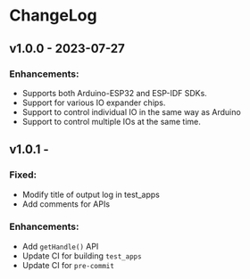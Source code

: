 # ChangeLog

## v1.0.0 - 2023-07-27

### Enhancements:

* Supports both Arduino-ESP32 and ESP-IDF SDKs.
* Support for various IO expander chips.
* Support to control individual IO in the same way as Arduino
* Support to control multiple IOs at the same time.

## v1.0.1 -

### Fixed:

* Modify title of output log in test_apps
* Add comments for APIs

### Enhancements:

* Add `getHandle()` API
* Update CI for building `test_apps`
* Update CI for `pre-commit`
